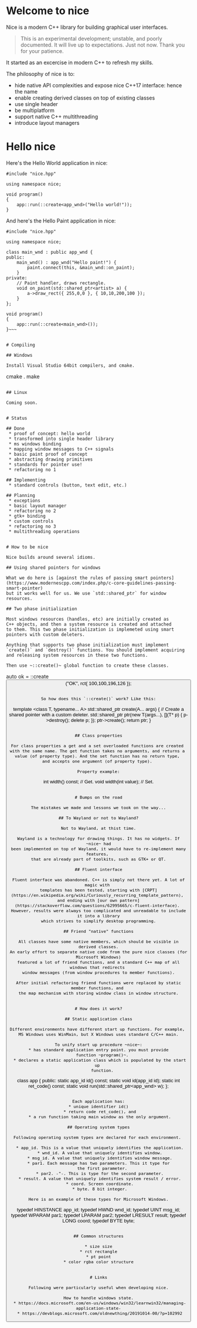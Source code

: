 # Welcome to nice
Nice is a modern C++ library for building graphical user interfaces. 

> This is an experimental development; unstable, and poorly documented. 
> It will live up to expectations. Just not now. Thank you for your patience.

It started as an excercise in modern C++ to refresh my skills. 

The philosophy of nice is to:
 * hide native API complexities and expose nice C++17 interface: hence the name
 * enable creating derived classes on top of existing classes
 * use single header
 * be multiplatform
 * support native C++ multithreading 
 * introduce layout managers


# Hello nice
Here's the Hello World application in nice:
~~~
#include "nice.hpp"

using namespace nice;

void program()
{
    app::run(::create<app_wnd>("Hello world!"));
}
~~~

And here's the Hello Paint application in nice:
~~~
#include "nice.hpp"

using namespace nice;

class main_wnd : public app_wnd {
public:
    main_wnd() : app_wnd("Hello paint!") {
        paint.connect(this, &main_wnd::on_paint);
    }
private:
    // Paint handler, draws rectangle.
    void on_paint(std::shared_ptr<artist> a) {
        a->draw_rect({ 255,0,0 }, { 10,10,200,100 });
    }
};

void program()
{
    app::run(::create<main_wnd>());
}~~~


# Compiling

## Windows

Install Visual Studio 64bit compilers, and cmake. 

~~~
cmake .
make
~~~

## Linux

Coming soon.


# Status

## Done
 * proof of concept: hello world
 * transformed into single header library
 * ms windows binding
 * mapping window messages to C++ signals
 * basic paint proof of concept
 * abstracting drawing primitives
 * standards for pointer use!
 * refactoring no 1

## Implementing
 * standard controls (button, text edit, etc.)

## Planning
 * exceptions
 * basic layout manager
 * refactoring no 2
 * gtk+ binding
 * custom controls
 * refactoring no 3
 * multithreading operations


# How to be nice

Nice builds around several idioms. 

## Using shared pointers for windows

What we do here is [against the rules of passing smart pointers](https://www.modernescpp.com/index.php/c-core-guidelines-passing-smart-pointer)
but it works well for us. We use `std::shared_ptr` for window resources. 

## Two phase initialization

Most windows resources (handles, etc) are initially created as 
C++ objects, and then a system resource is created and attached
to them. This two phase initialization is implemeted using smart
pointers with custom deleters.

Anything that supports two phase initialization must implement
`create()` and `destroy()` functions. You should implement acquiring 
and releasing system resources in these two functions.

Then use ~::create()~ global function to create these classes.

~~~
auto ok = ::create<button>("OK", rct{ 100,100,196,126 });
~~~

So how does this `::create()` work? Like this:

~~~
template <class T, typename... A>
std::shared_ptr<T> create(A... args)
{
    // Create a shared pointer with a custom deleter.
    std::shared_ptr<T> ptr(new T(args...), [](T* p) { p->destroy();  delete p; });
    ptr->create();
    return ptr;
}
~~~

## Class properties

For class properties a get and a set overloaded functions are created 
with the same name. The get function takes no arguments, and returns a 
value (of property type). And the set function has no return type, 
and accepts one argument (of property type). 

Property example:
~~~
int width() const; // Get.
void width(int value); // Set.
~~~

# Bumps on the road

The mistakes we made and lessons we took on the way...

## To Wayland or not to Wayland?

Not to Wayland, at thist time.

Wayland is a technology for drawing things. It has no widgets. If ~nice~ had
been implemented on top of Wayland, it would have to re-implement many features, 
that are already part of toolkits, such as GTK+ or QT.

## Fluent interface

Fluent interface was abandoned. C++ is simply not there yet. A lot of magic with 
templates has been tested, starting with [CRPT] (https://en.wikipedia.org/wiki/Curiously_recurring_template_pattern), 
and ending with [our own pattern](https://stackoverflow.com/questions/62995665/c-fluent-interface). 
However, results were always too complicated and unreadable to include it into a library
which strives to simplify desktop programming.

## Friend "native" functions

All classes have some native members, which should be visible in derived classes.
An early effort to separate native code from the pure nice classes (for Microsoft Windows)
featured a lot of friend functions, and a standard C++ map of all windows that redirects 
window messages (from window procedures to member functions).

After initial refactoring friend functions were replaced by static member functions, and 
the map mechanism with storing window class in window structure.


# How does it work?

## Static application class

Different environments have different start up functions. For example, 
MS Windows uses WinMain, but X Windows uses standard C/C++ main.

To unify start up procedure ~nice~:
 * has standard application entry point. you must provide 
   function ~program()~.
 * declares a static application class which is populated by the start up 
   function.

~~~
class app
{
public:
    static app_id id() const;
    static void id(app_id id);
    static int ret_code() const;
    static void run(std::shared_ptr<app_wnd> w);
};
~~~

Each application has:
 * unique identifier id() 
 * return code ret_code(), and
 * a run function taking main window as the only argument.

## Operating system types

Following operating system types are declared for each environment. 

 * app_id. This is a value that uniquely identifies the application.
 * wnd_id. A value that uniquely identifies window.
 * msg_id. A value that uniquely identifies window message.
 * par1. Each message has two parameters. This it type for 
   the first parameter.
 * par2. -"-. This is type for the second parameter.
 * result. A value that uniquely identifies system result / error.
 * coord. Screen coordinate.
 * byte. 8 bit integer.

Here is an example of these types for Microsoft Windows.

~~~
typedef HINSTANCE app_id;
typedef HWND wnd_id;
typedef UINT msg_id;
typedef WPARAM par1;
typedef LPARAM par2;
typedef LRESULT result;
typedef LONG coord; 
typedef BYTE byte;
~~~

## Common structures

* size size
* rct rectangle
* pt point
* color rgba color structure


# Links

Following were particularly useful when developing nice.

How to handle windows state.
 * https://docs.microsoft.com/en-us/windows/win32/learnwin32/managing-application-state-
 * https://devblogs.microsoft.com/oldnewthing/20191014-00/?p=102992